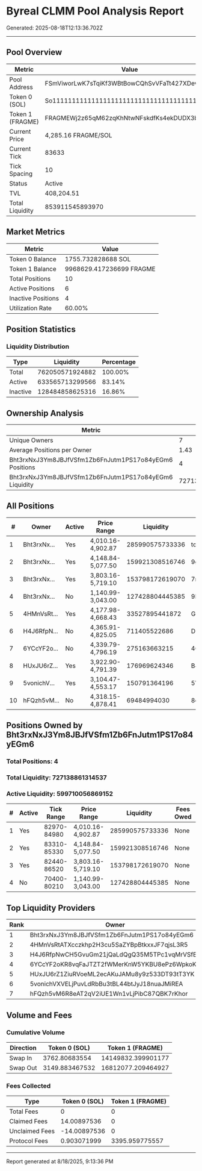 # Byreal CLMM Pool Analysis Report

Generated: 2025-08-18T12:13:36.702Z

---

## Pool Overview

| Metric | Value |
|--------|-------|
| Pool Address | FSmViworLwK7sTqiKf3WBtBowCQhSvVFaTt427XDevHi |
| Token 0 (SOL) | So11111111111111111111111111111111111111112 |
| Token 1 (FRAGME) | FRAGMEWj2z65qM62zqKhNtwNFskdfKs4ekDUDX3b4VD5 |
| Current Price | 4,285.16 FRAGME/SOL |
| Current Tick | 83633 |
| Tick Spacing | 10 |
| Status | Active |
| TVL | 408,204.51 |
| Total Liquidity | 853911545893970 |

## Market Metrics

| Metric | Value |
|--------|-------|
| Token 0 Balance | 1755.732828688 SOL |
| Token 1 Balance | 9968629.417236699 FRAGME |
| Total Positions | 10 |
| Active Positions | 6 |
| Inactive Positions | 4 |
| Utilization Rate | 60.00% |

## Position Statistics

### Liquidity Distribution

| Type | Liquidity | Percentage |
|------|-----------|------------|
| Total | 762050571924882 | 100.00% |
| Active | 633565713299566 | 83.14% |
| Inactive | 128484858625316 | 16.86% |

## Ownership Analysis

| Metric | Value |
|--------|-------|
| Unique Owners | 7 |
| Average Positions per Owner | 1.43 |
| Bht3rxNxJ3Ym8JBJfVSfm1Zb6FnJutm1PS17o84yEGm6 Positions | 4 |
| Bht3rxNxJ3Ym8JBJfVSfm1Zb6FnJutm1PS17o84yEGm6 Liquidity | 727138861314537 |

## All Positions

| # | Owner | Active | Price Range | Liquidity | NFT Mint |
|---|-------|--------|-------------|-----------|----------|
| 1 | Bht3rxNx... | Yes | 4,010.16-4,902.87 | 285990575733336 | tdRWo41B... |
| 2 | Bht3rxNx... | Yes | 4,148.84-5,077.50 | 159921308516746 | 9gZFyaQR... |
| 3 | Bht3rxNx... | Yes | 3,803.16-5,719.10 | 153798172619070 | 7rhkUASD... |
| 4 | Bht3rxNx... | No | 1,140.99-3,043.00 | 127428804445385 | 9H7fxXPJ... |
| 5 | 4HMnVsRt... | Yes | 4,177.98-4,668.43 | 33527895441872 | G1Rz7beZ... |
| 6 | H4J6RfpN... | No | 4,365.91-4,825.05 | 711405522686 | DmQVU6rw... |
| 7 | 6YCcYF2o... | No | 4,339.79-4,796.19 | 275163663215 | 46hHVpRw... |
| 8 | HUxJU6rZ... | Yes | 3,922.90-4,791.39 | 176969624346 | B4WdJE57... |
| 9 | 5vonichV... | Yes | 3,104.47-4,553.17 | 150791364196 | 5V5jY8NM... |
| 10 | hFQzh5vM... | No | 4,318.15-4,878.41 | 69484994030 | 8cPza6iF... |

## Positions Owned by Bht3rxNxJ3Ym8JBJfVSfm1Zb6FnJutm1PS17o84yEGm6

### Total Positions: 4

### Total Liquidity: 727138861314537
### Active Liquidity: 599710056869152

| # | Active | Tick Range | Price Range | Liquidity | Fees Owed | NFT Mint |
|---|--------|------------|-------------|-----------|-----------|----------|
| 1 | Yes | 82970-84980 | 4,010.16-4,902.87 | 285990575733336 | None | tdRWo41BCMYSTBnQECx9cqFCNaU5gutm9NEH4sY6dmr |
| 2 | Yes | 83310-85330 | 4,148.84-5,077.50 | 159921308516746 | None | 9gZFyaQRnrgDt53z8FqKrqMsJyHcLoRUSKMmNRF4K9k9 |
| 3 | Yes | 82440-86520 | 3,803.16-5,719.10 | 153798172619070 | None | 7rhkUASDE2fpPaZTPpBLABJGe7P6jamUGYpBCiUpYKKG |
| 4 | No | 70400-80210 | 1,140.99-3,043.00 | 127428804445385 | None | 9H7fxXPJG4sJ8MCD4rfwnXqJD3jpLQ2VZr6Gk51fh6eG |

## Top Liquidity Providers

| Rank | Owner | Positions | Total Liquidity | Share |
|------|-------|-----------|-----------------|-------|
| 1 | Bht3rxNxJ3Ym8JBJfVSfm1Zb6FnJutm1PS17o84yEGm6 | 4 | 727138861314537 | 95.42% |
| 2 | 4HMnVsRtATXcczkhp2H3cu5SaZYBpBtkxxJF7qjsL3R5 | 1 | 33527895441872 | 4.40% |
| 3 | H4J6RfpNwCH5GvuGm21jQaLdQgQ35M5TPc1vqMrVSfEq | 1 | 711405522686 | 0.09% |
| 4 | 6YCcYF2oKR8vqFaJTZT2fWMerKnW5YKBU8ePz6WpkoKe | 1 | 275163663215 | 0.04% |
| 5 | HUxJU6rZ1ZiuRVoeML2ecAKuJAMu8y9z533DT93tT3YK | 1 | 176969624346 | 0.02% |
| 6 | 5vonichVXVELjPuvLdRbBu3tBL44btJyJ18nuaJMiREA | 1 | 150791364196 | 0.02% |
| 7 | hFQzh5vM6R8eAT2qV2iUE1Wn1vLjPibC87QBK7rKhor | 1 | 69484994030 | 0.01% |

## Volume and Fees

### Cumulative Volume

| Direction | Token 0 (SOL) | Token 1 (FRAGME) |
|-----------|---------------|------------------|
| Swap In | 3762.80683554 | 14149832.399901177 |
| Swap Out | 3149.883467532 | 16812077.209464927 |

### Fees Collected

| Type | Token 0 (SOL) | Token 1 (FRAGME) |
|------|---------------|------------------|
| Total Fees | 0 | 0 |
| Claimed Fees | 14.00897536 | 0 |
| Unclaimed Fees | -14.00897536 | 0 |
| Protocol Fees | 0.903071999 | 3395.959775557 |

---

Report generated at 8/18/2025, 9:13:36 PM

